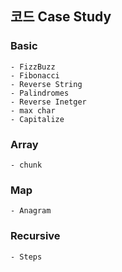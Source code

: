 ## 코드 Case Study
### Basic 
    - FizzBuzz
    - Fibonacci
    - Reverse String
    - Palindromes
    - Reverse Inetger
    - max char
    - Capitalize
### Array
    - chunk
### Map
    - Anagram
### Recursive
    - Steps
    